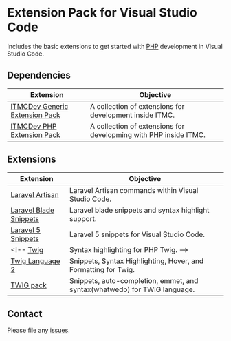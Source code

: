 # Extension Pack for Visual Studio Code

Includes the basic extensions to get started with [PHP](http://php.net/) development in Visual Studio Code.

## Dependencies

Extension | Objective
--------- | ---------
[ITMCDev Generic Extension Pack](https://marketplace.visualstudio.com/items?itemName=itmcdev.generic-extension-pack) | A collection of extensions for development inside ITMC.
[ITMCDev PHP Extension Pack](https://marketplace.visualstudio.com/items?itemName=itmcdev.php-extension-pack) | A collection of extensions for developming with PHP inside ITMC.

## Extensions

Extension | Objective
--------- | ---------
[Laravel Artisan](https://marketplace.visualstudio.com/items?itemName=ryannaddy.laravel-artisan) | Laravel Artisan commands within Visual Studio Code.
[Laravel Blade Snippets](https://marketplace.visualstudio.com/items?itemName=onecentlin.laravel-blade) | Laravel blade snippets and syntax highlight support.
[Laravel 5 Snippets](https://marketplace.visualstudio.com/items?itemName=onecentlin.laravel5-snippets) | Laravel 5 snippets for Visual Studio Code.
<!-- [Twig](https://marketplace.visualstudio.com/items?itemName=whatwedo.twig) | Syntax highlighting for PHP Twig. -->
[Twig Language 2](https://marketplace.visualstudio.com/items?itemName=mblode.twig-language-2) | Snippets, Syntax Highlighting, Hover, and Formatting for Twig.
[TWIG pack](https://marketplace.visualstudio.com/items?itemName=bajdzis.vscode-twig-pack) | Snippets, auto-completion, emmet, and syntax(whatwedo) for TWIG language.

## Contact

Please file any [issues](https://github.com/itmcdev/vscode-extensions/issues).